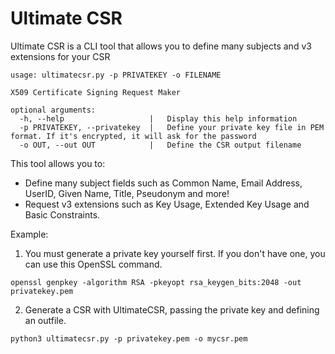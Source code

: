 # Ultimate CSR
Ultimate CSR is a CLI tool that allows you to define many subjects and v3 extensions for your CSR 

```
usage: ultimatecsr.py -p PRIVATEKEY -o FILENAME

X509 Certificate Signing Request Maker

optional arguments:
  -h, --help                   |   Display this help information
  -p PRIVATEKEY, --privatekey  |   Define your private key file in PEM format. If it's encrypted, it will ask for the password                 
  -o OUT, --out OUT            |   Define the CSR output filename
```

This tool allows you to:

- Define many subject fields such as Common Name, Email Address, UserID, Given Name, Title, Pseudonym and more!
- Request v3 extensions such as Key Usage, Extended Key Usage and Basic Constraints. 

Example:

1) You must generate a private key yourself first. If you don't have one, you can use this OpenSSL command.
```
openssl genpkey -algorithm RSA -pkeyopt rsa_keygen_bits:2048 -out privatekey.pem
```
2) Generate a CSR with UltimateCSR, passing the private key and defining an outfile.

```
python3 ultimatecsr.py -p privatekey.pem -o mycsr.pem
```
